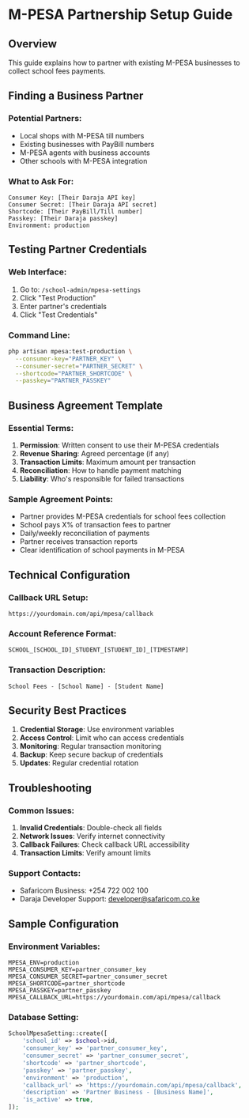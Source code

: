 # M-PESA Partnership Setup Guide

## Overview
This guide explains how to partner with existing M-PESA businesses to collect school fees payments.

## Finding a Business Partner

### Potential Partners:
- Local shops with M-PESA till numbers
- Existing businesses with PayBill numbers
- M-PESA agents with business accounts
- Other schools with M-PESA integration

### What to Ask For:
```
Consumer Key: [Their Daraja API key]
Consumer Secret: [Their Daraja API secret]
Shortcode: [Their PayBill/Till number]
Passkey: [Their Daraja passkey]
Environment: production
```

## Testing Partner Credentials

### Web Interface:
1. Go to: `/school-admin/mpesa-settings`
2. Click "Test Production"
3. Enter partner's credentials
4. Click "Test Credentials"

### Command Line:
```bash
php artisan mpesa:test-production \
  --consumer-key="PARTNER_KEY" \
  --consumer-secret="PARTNER_SECRET" \
  --shortcode="PARTNER_SHORTCODE" \
  --passkey="PARTNER_PASSKEY"
```

## Business Agreement Template

### Essential Terms:
1. **Permission**: Written consent to use their M-PESA credentials
2. **Revenue Sharing**: Agreed percentage (if any)
3. **Transaction Limits**: Maximum amount per transaction
4. **Reconciliation**: How to handle payment matching
5. **Liability**: Who's responsible for failed transactions

### Sample Agreement Points:
- Partner provides M-PESA credentials for school fees collection
- School pays X% of transaction fees to partner
- Daily/weekly reconciliation of payments
- Partner receives transaction reports
- Clear identification of school payments in M-PESA

## Technical Configuration

### Callback URL Setup:
```
https://yourdomain.com/api/mpesa/callback
```

### Account Reference Format:
```
SCHOOL_[SCHOOL_ID]_STUDENT_[STUDENT_ID]_[TIMESTAMP]
```

### Transaction Description:
```
School Fees - [School Name] - [Student Name]
```

## Security Best Practices

1. **Credential Storage**: Use environment variables
2. **Access Control**: Limit who can access credentials
3. **Monitoring**: Regular transaction monitoring
4. **Backup**: Keep secure backup of credentials
5. **Updates**: Regular credential rotation

## Troubleshooting

### Common Issues:
1. **Invalid Credentials**: Double-check all fields
2. **Network Issues**: Verify internet connectivity
3. **Callback Failures**: Check callback URL accessibility
4. **Transaction Limits**: Verify amount limits

### Support Contacts:
- Safaricom Business: +254 722 002 100
- Daraja Developer Support: developer@safaricom.co.ke

## Sample Configuration

### Environment Variables:
```env
MPESA_ENV=production
MPESA_CONSUMER_KEY=partner_consumer_key
MPESA_CONSUMER_SECRET=partner_consumer_secret
MPESA_SHORTCODE=partner_shortcode
MPESA_PASSKEY=partner_passkey
MPESA_CALLBACK_URL=https://yourdomain.com/api/mpesa/callback
```

### Database Setting:
```php
SchoolMpesaSetting::create([
    'school_id' => $school->id,
    'consumer_key' => 'partner_consumer_key',
    'consumer_secret' => 'partner_consumer_secret',
    'shortcode' => 'partner_shortcode',
    'passkey' => 'partner_passkey',
    'environment' => 'production',
    'callback_url' => 'https://yourdomain.com/api/mpesa/callback',
    'description' => 'Partner Business - [Business Name]',
    'is_active' => true,
]);
``` 